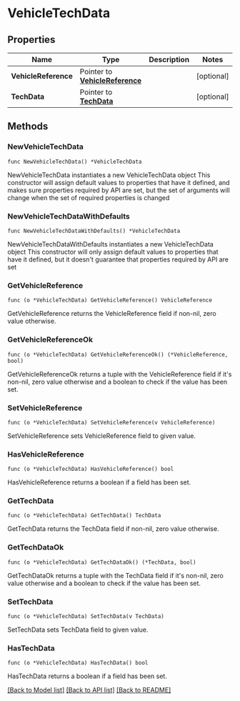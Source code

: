 # VehicleTechData

## Properties

Name | Type | Description | Notes
------------ | ------------- | ------------- | -------------
**VehicleReference** | Pointer to [**VehicleReference**](VehicleReference.md) |  | [optional] 
**TechData** | Pointer to [**TechData**](TechData.md) |  | [optional] 

## Methods

### NewVehicleTechData

`func NewVehicleTechData() *VehicleTechData`

NewVehicleTechData instantiates a new VehicleTechData object
This constructor will assign default values to properties that have it defined,
and makes sure properties required by API are set, but the set of arguments
will change when the set of required properties is changed

### NewVehicleTechDataWithDefaults

`func NewVehicleTechDataWithDefaults() *VehicleTechData`

NewVehicleTechDataWithDefaults instantiates a new VehicleTechData object
This constructor will only assign default values to properties that have it defined,
but it doesn't guarantee that properties required by API are set

### GetVehicleReference

`func (o *VehicleTechData) GetVehicleReference() VehicleReference`

GetVehicleReference returns the VehicleReference field if non-nil, zero value otherwise.

### GetVehicleReferenceOk

`func (o *VehicleTechData) GetVehicleReferenceOk() (*VehicleReference, bool)`

GetVehicleReferenceOk returns a tuple with the VehicleReference field if it's non-nil, zero value otherwise
and a boolean to check if the value has been set.

### SetVehicleReference

`func (o *VehicleTechData) SetVehicleReference(v VehicleReference)`

SetVehicleReference sets VehicleReference field to given value.

### HasVehicleReference

`func (o *VehicleTechData) HasVehicleReference() bool`

HasVehicleReference returns a boolean if a field has been set.

### GetTechData

`func (o *VehicleTechData) GetTechData() TechData`

GetTechData returns the TechData field if non-nil, zero value otherwise.

### GetTechDataOk

`func (o *VehicleTechData) GetTechDataOk() (*TechData, bool)`

GetTechDataOk returns a tuple with the TechData field if it's non-nil, zero value otherwise
and a boolean to check if the value has been set.

### SetTechData

`func (o *VehicleTechData) SetTechData(v TechData)`

SetTechData sets TechData field to given value.

### HasTechData

`func (o *VehicleTechData) HasTechData() bool`

HasTechData returns a boolean if a field has been set.


[[Back to Model list]](../README.md#documentation-for-models) [[Back to API list]](../README.md#documentation-for-api-endpoints) [[Back to README]](../README.md)


